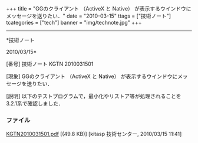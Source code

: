﻿+++
title = "GGのクライアント （ActiveX と Native） が表示するウインドウにメッセージを送りたい．"
date = "2010-03-15"
ttags = ["技術ノート"]
tcategories = ["tech"]
banner = "img/technote.jpg"
+++

-----------------------------------------------------------------------------------------------------------------------------

*技術ノート

2010/03/15*


[番号]
技術ノート KGTN 2010031501

[現象]
GGのクライアント （ActiveX と Native）
が表示するウインドウにメッセージを送りたい．

[説明]
以下のテストプログラムで，最小化やリストア等が処理されることを3.2.1系で確認しました．


### ファイル

 
 


[KGTN2010031501.pdf](http://techreport.kitasp.net/attachments/download/94/KGTN2010031501.pdf)
 [(49.8 KB)] [kitasp 技術センター, 2010/03/15
11:41]


 


 

